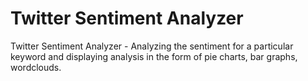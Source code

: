 # Twitter Sentiment Analyzer
Twitter Sentiment Analyzer - Analyzing the sentiment for a particular keyword and displaying analysis in the form of pie charts, bar graphs, wordclouds.
